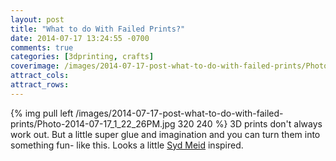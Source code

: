 ```yaml
---
layout: post
title: "What to do With Failed Prints?"
date: 2014-07-17 13:24:55 -0700
comments: true
categories: [3dprinting, crafts]
coverimage: /images/2014-07-17-post-what-to-do-with-failed-prints/Photo-2014-07-17_1_22_26PM.jpg
attract_cols:
attract_rows:
---
```

{% img pull left /images/2014-07-17-post-what-to-do-with-failed-prints/Photo-2014-07-17_1_22_26PM.jpg 320 240 %}
3D prints don't always work out. But a little super glue and imagination and you can turn them into something fun- like this. Looks a little [Syd Meid](http://sydmead.com/v/12/) inspired.